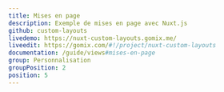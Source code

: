 ```yaml
---
title: Mises en page
description: Exemple de mises en page avec Nuxt.js
github: custom-layouts
livedemo: https://nuxt-custom-layouts.gomix.me/
liveedit: https://gomix.com/#!/project/nuxt-custom-layouts
documentation: /guide/views#mises-en-page
group: Personnalisation
groupPosition: 2
position: 5
---
```

